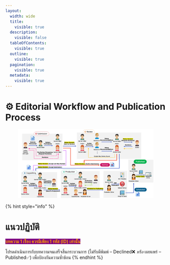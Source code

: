 ```yaml
---
layout:
  width: wide
  title:
    visible: true
  description:
    visible: false
  tableOfContents:
    visible: true
  outline:
    visible: true
  pagination:
    visible: true
  metadata:
    visible: true
---
```


# ⚙️ Editorial Workflow and Publication Process

<div data-full-width="false"><figure><img src=".gitbook/assets/workflow-thaijo.png" alt=""><figcaption></figcaption></figure></div>

{% hint style="info" %}
# แนวปฏิบัติ

<mark style="color:orange;background-color:purple;">**บทความ 1 เรื่อง ควรมีเพียง 1 รหัส (ID) เท่านั้น**</mark>

โปรดดำเนินการกับบทความจนเสร็จสิ้นกระบวนการ (ไม่รับตีพิมพ์ – Declined❌ _หรือ_ เผยแพร่ – Published✅) เพื่อป้องกันความซ้ำซ้อน
{% endhint %}
